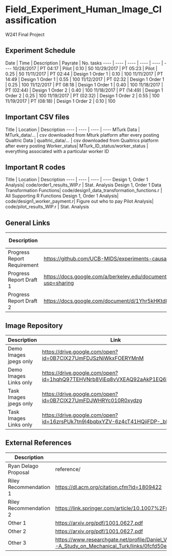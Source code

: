 # Field_Experiment_Human_Image_Classification
W241 Final Project


## Experiment Schedule

Date | Time | Description | Payrate | No. tasks 
---- | ---- | ---- | ---- | ---- | ---- 
10/28/2017 | PT 04:17 | Pilot | 0.10 | 50 
10/29/2017 | PT 05:23 | Pilot | 0.25 | 50 
11/11/2017 | PT 02:44 | Design 1 Order 1 | 0.10 | 100
11/11/2017 | PT 14:49 | Design 1 Order 1 | 0.55 | 100
11/12/2017 | PT 02:32 | Design 1 Order 1 | 0.25 | 100 
11/12/2017 | PT 08:18 | Design 1 Order 1 | 0.40 | 100
11/18/2017 | PT (02:44) | Design 1 Order 2 | 0.40 | 100
11/18/2017 | PT (14:49) | Design 1 Order 2 | 0.25 | 100
11/19/2017 | PT (02:32) | Design 1 Order 2 | 0.55 | 100
11/19/2017 | PT (08:18) | Design 1 Order 2 | 0.10 | 100


## Important CSV files

Title | Location | Description
---- | ---- | ---- | ----
MTurk Data | MTurk_data/... | csv downloaded from Mturk platform after every posting
Qualtric Data | qualtric_data/... | csv downloaded from Qualtrics platform after every posting
Worker_status| MTurk_ID_status/worker_status | everything associated with a particular worker ID


## Important R codes

Title | Location | Description
---- | ---- | ---- | ----
Design 1, Order 1 Analysis| code/order1_results_WIP.r | Stat. Analysis
Design 1, Order 1 Data Transformation Functions| code/design1_data_transformation_functions.r | All Supporting R Functions
Design 1, Order 1 Analysis| code/design1_worker_payment.r| Figure out who to pay
Pilot Analysis| code/pilot_results_WIP.r | Stat. Analysis


## General Links

Description | Link | Last Author
---- | ---- | ----
Progress Report Requirement | https://github.com/UCB-MIDS/experiments-causality/blob/master/assignments/peerEvaluation/earlyProgress.org | Instructor
Progress Report Draft 1 | https://docs.google.com/a/berkeley.edu/document/d/1bsplevTe2r1WSkr9CtahCQqXQVZcAwy53YT3luDyIl0/edit?usp=sharing | Frederic
Progress Report Draft 2 | https://docs.google.com/document/d/1Yhr5kHKtd8nOIaGXs8-zGHXOvcbgDqg0s2AijNdVW8U/edit?usp=sharing | Legg

## Image Repository

Description | Link
---- | ----
Demo Images jpegs only | https://drive.google.com/open?id=0B7CIX27UmFDJSzNiWkxFOERYMnM
Demo Images Links only | https://drive.google.com/open?id=1hqhQ97TEHVNrb8ViEq8vVXEAQ92aAkP1EQ6HtqIEGtM
Task Images jpegs only | https://drive.google.com/open?id=0B7CIX27UmFDJWHRYc010R0xydzg
Task Images Links only | https://drive.google.com/open?id=16zrsPUk7tn9I4bqbxYZV-6z4cT41HQjiFDP-_bRoP2o

## External References

Description | Link
---- | ----
Ryan Delago Proposal | reference/
Riley Recommendation 1 | https://dl.acm.org/citation.cfm?id=1809422
Riley Recommendation 2 | https://link.springer.com/article/10.1007%2Fs10683-011-9273-9?LI=true
Other 1 | https://arxiv.org/pdf/1001.0627.pdf
Other 2 | https://arxiv.org/pdf/1001.0627.pdf
Other 3 | https://www.researchgate.net/profile/Daniel_Veit/publication/216184483_More_than_fun_and_money_Worker_Motivation_in_Crowdsourcing--A_Study_on_Mechanical_Turk/links/0fcfd50e5afe007d78000000.pdf

